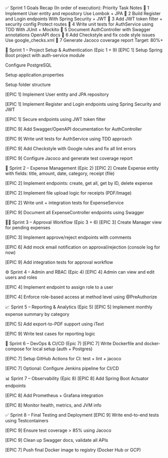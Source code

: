✅ Sprint 1 Goals Recap (In order of execution):
Priority	Task	Notes
🔵 1	Implement User entity and repository	Use Lombok + JPA
🔵 2	Build Register and Login endpoints	With Spring Security + JWT
🔵 3	Add JWT token filter + security config	Protect routes
🔵 4	Write unit tests for AuthService using TDD	With JUnit + Mockito
🔵 5	Document AuthController with Swagger annotations	OpenAPI docs
🔵 6	Add Checkstyle and fix code style issues	Use google_checks.xml
🔵 7	Generate Jacoco coverage report	Target: 80%+




🚀 Sprint 1 – Project Setup & Authentication (Epic 1 + 9)
[EPIC 1] Setup Spring Boot project with auth-service module

Configure PostgreSQL

Setup application.properties

Setup folder structure

[EPIC 1] Implement User entity and JPA repository

[EPIC 1] Implement Register and Login endpoints using Spring Security and JWT

[EPIC 1] Secure endpoints using JWT token filter

[EPIC 9] Add Swagger/OpenAPI documentation for AuthController

[EPIC 9] Write unit tests for AuthService using TDD approach

[EPIC 9] Add Checkstyle with Google rules and fix all lint errors

[EPIC 9] Configure Jacoco and generate test coverage report

🧾 Sprint 2 – Expense Management (Epic 2)
[EPIC 2] Create Expense entity with fields: title, amount, date, category, receipt (file)

[EPIC 2] Implement endpoints: create, get all, get by ID, delete expense

[EPIC 2] Implement file upload logic for receipts (PDF/Image)

[EPIC 2] Write unit + integration tests for ExpenseService

[EPIC 9] Document all ExpenseController endpoints using Swagger

👨‍💼 Sprint 3 – Approval Workflow (Epic 3 + 6)
[EPIC 3] Create Manager view for pending expenses

[EPIC 3] Implement approve/reject endpoints with comments

[EPIC 6] Add mock email notification on approval/rejection (console log for now)

[EPIC 9] Add integration tests for approval workflow

⚙️ Sprint 4 – Admin and RBAC (Epic 4)
[EPIC 4] Admin can view and edit users and roles

[EPIC 4] Implement endpoint to assign role to a user

[EPIC 4] Enforce role-based access at method level using @PreAuthorize

📈 Sprint 5 – Reporting & Analytics (Epic 5)
[EPIC 5] Implement monthly expense summary by category

[EPIC 5] Add export-to-PDF support using iText

[EPIC 9] Write test cases for reporting logic

🐳 Sprint 6 – DevOps & CI/CD (Epic 7)
[EPIC 7] Write Dockerfile and docker-compose for local setup (auth + Postgres)

[EPIC 7] Setup GitHub Actions for CI: test + lint + jacoco

[EPIC 7] Optional: Configure Jenkins pipeline for CI/CD

📊 Sprint 7 – Observability (Epic 8)
[EPIC 8] Add Spring Boot Actuator endpoints

[EPIC 8] Add Prometheus + Grafana integration

[EPIC 8] Monitor health, metrics, and JVM info

✅ Sprint 8 – Final Testing and Deployment
[EPIC 9] Write end-to-end tests using Testcontainers

[EPIC 9] Ensure test coverage > 85% using Jacoco

[EPIC 9] Clean up Swagger docs, validate all APIs

[EPIC 7] Push final Docker image to registry (Docker Hub or GCP)